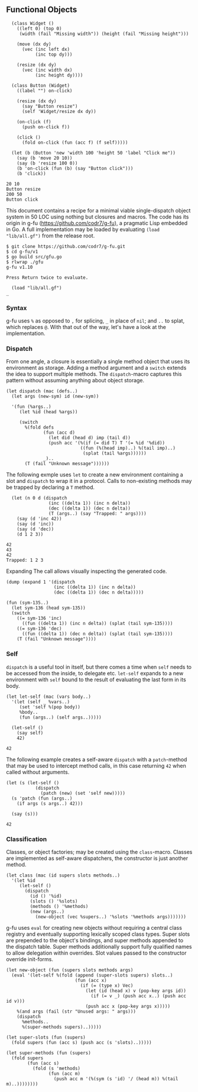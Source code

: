 ## Functional Objects

```
  (class Widget ()
    ((left 0) (top 0)
     (width (fail "Missing width")) (height (fail "Missing height")))
  
    (move (dx dy)
      (vec (inc left dx)
           (inc top dy)))

    (resize (dx dy)
      (vec (inc width dx)
           (inc height dy))))

  (class Button (Widget)
    ((label "") on-click)

    (resize (dx dy)
      (say "Button resize")
      (self 'Widget/resize dx dy))

    (on-click (f)
      (push on-click f))

    (click ()
      (fold on-click (fun (acc f) (f self)))))

  (let (b (Button 'new 'width 100 'height 50 'label "Click me"))
    (say (b 'move 20 10))
    (say (b 'resize 100 0))
    (b 'on-click (fun (b) (say "Button click")))
    (b 'click))

20 10
Button resize
200 50
Button click
```

This document contains a recipe for a minimal viable single-dispatch object system in 50 LOC using nothing but closures and macros. The code has its origin in g-fu (https://github.com/codr7/g-fu), a pragmatic Lisp embedded in Go. A full implementation may be loaded by evaluating `(load "lib/all.gf")` from the release root.

```
$ git clone https://github.com/codr7/g-fu.git
$ cd g-fu/v1
$ go build src/gfu.go
$ rlwrap ./gfu
g-fu v1.10

Press Return twice to evaluate.

  (load "lib/all.gf")
_
```

### Syntax
g-fu uses `%` as opposed to `,` for splicing, `_` in place of `nil`; and `..` to splat, which replaces `@`. With that out of the way, let's have a look at the implementation.

### Dispatch
From one angle, a closure is essentially a single method object that uses its environment as storage. Adding a method argument and a `switch` extends the idea to support multiple methods. The `dispatch`-macro captures this pattern without assuming anything about object storage.

```
(let dispatch (mac (defs..)
  (let args (new-sym) id (new-sym))
  
  '(fun (%args..)
     (let %id (head %args))
     
     (switch
       %(fold defs
              (fun (acc d)
                (let did (head d) imp (tail d))
                (push acc '(%(if (= did T) T '(= %id '%did))
                            ((fun (%(head imp)..) %(tail imp)..)
                             (splat (tail %args))))))
              _)..
       (T (fail "Unknown message"))))))
```

The following exmple uses `let` to create a new environment containing a slot and `dispatch` to wrap it in a protocol. Calls to non-existing methods may be trapped by declaring a `T` method.

```
  (let (n 0 d (dispatch
                (inc ((delta 1)) (inc n delta))
                (dec ((delta 1)) (dec n delta))
                (T (args..) (say "Trapped: " args))))
    (say (d 'inc 42))
    (say (d 'inc))
    (say (d 'dec))
    (d 1 2 3))

42
43
42
Trapped: 1 2 3
```

Expanding The call allows visually inspecting the generated code.

```
(dump (expand 1 '(dispatch
                  (inc ((delta 1)) (inc n delta))
                  (dec ((delta 1)) (dec n delta)))))
```
```
(fun (sym-135..)
  (let sym-136 (head sym-135))
  (switch
    ((= sym-136 'inc)
      ((fun ((delta 1)) (inc n delta)) (splat (tail sym-135))))
    ((= sym-136 'dec)
      ((fun ((delta 1)) (dec n delta)) (splat (tail sym-135))))
    (T (fail "Unknown message"))))
```

### Self
`dispatch` is a useful tool in itself, but there comes a time when `self` needs to be accessed from the inside, to delegate etc. `let-self` expands to a new environment with `self` bound to the result of evaluating the last form in its body.

```
(let let-self (mac (vars body..)
  '(let (self _ %vars..)
     (set 'self %(pop body))
     %body..
     (fun (args..) (self args..)))))
```
```
  (let-self ()
    (say self)
    42)

42
```

The following example creates a self-aware `dispatch` with a `patch`-method that may be used to intercept method calls, in this case returning `42` when called without arguments.

```
(let (s (let-self ()
           (dispatch
             (patch (new) (set 'self new)))))
  (s 'patch (fun (args..)
    (if args (s args..) 42)))
    
  (say (s)))

42
```

### Classification
Classes, or object factories; may be created using the `class`-macro. Classes are implemented as self-aware dispatchers, the constructor is just another method.

```
(let class (mac (id supers slots methods..)
  '(let %id
     (let-self ()
       (dispatch
         (id () '%id)
         (slots () '%slots)
         (methods () '%methods)
         (new (args..)
           (new-object (vec %supers..) '%slots '%methods args)))))))
```

g-fu uses `eval` for creating new objects without requiring a central class registry and eventually supporting lexically scoped class types. Super slots are prepended to the object's bindings, and super methods appended to the dispatch table. Super methods additionally support fully qualified names to allow delegation within overrides. Slot values passed to the constructor override init-forms.

```
(let new-object (fun (supers slots methods args)
  (eval '(let-self %(fold (append (super-slots supers) slots..)
                          (fun (acc x)
                            (if (= (type x) Vec)
                              (let (id (head x) v (pop-key args id))
                                (if (= v _) (push acc x..) (push acc id v)))
                              (push acc x (pop-key args x)))))
    %(and args (fail (str "Unused args: " args)))
    (dispatch
      %methods..
      %(super-methods supers)..)))))

(let super-slots (fun (supers)
  (fold supers (fun (acc s) (push acc (s 'slots)..)))))

(let super-methods (fun (supers)
  (fold supers
        (fun (acc s)
          (fold (s 'methods)
                (fun (acc m)
                  (push acc m '(%(sym (s 'id) '/ (head m)) %(tail m)..))))))))
```